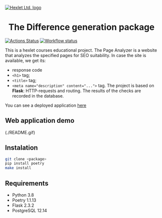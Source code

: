 [![Hexlet Ltd. logo](https://beribuy.ru/uploads/blog-ck/59ece66cc0acd6a69b64bdbefeefab2f.webp)](https://ru.hexlet.io/pages/about?utm_source=github&utm_medium=link&utm_campaign=python-package)

<h1 align="center">The Difference generation package</h1>

[![Actions Status](https://github.com/Dmitriy-Parfimovich/python-project-83/workflows/hexlet-check/badge.svg)](https://github.com/Dmitriy-Parfimovich/python-project-83/actions)
[![Workflow status](https://github.com/Dmitriy-Parfimovich/python-project-83/actions/workflows/page_analyzer-check.yml/badge.svg)](https://github.com/Dmitriy-Parfimovich/python-project-83/actions)

This is a hexlet courses educational project.
The Page Analyzer is a website that analyzes the specified pages for SEO suitability.
In case the site is available, we get its: 
- response code
- `<h1>` tag;
- `<title>` tag;
- `<meta name="description" content="...">` tag.
The project is based on **Flask**: HTTP-requests and routing. The results of the checks are recorded in the database.

You can see a deployed application [here](https://python-project-83-production-6014.up.railway.app)

## Web application demo
(./README.gif)

## Instalation

```sh
git clone <package>
pip install poetry
make install
```

## Requirements

- Python 3.8
- Poetry 1.1.13
- Flask 2.3.2
- PostgreSQL 12.14